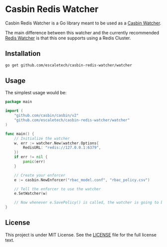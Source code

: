# Casbin Redis Watcher

Casbin Redis Watcher is a Go library meant to be used as a [Casbin Watcher](https://casbin.org/docs/en/watchers).

The main difference between this watcher and the currently recommended [Redis Watcher](https://github.com/billcobbler/casbin-redis-watcher) is that this one supports using a Redis Cluster.


## Installation

```sh
go get github.com/escaletech/casbin-redis-watcher/watcher
```

## Usage

The simplest usage would be:

```go
package main

import (
    "github.com/casbin/casbin/v2"
    "github.com/escaletech/casbin-redis-watcher/watcher"
)

func main() {
    // Initialize the watcher
    w, err := watcher.New(watcher.Options{
        RedisURL: "redis://127.0.0.1:6379",
    })
    if err != nil {
        panic(err)
    }

    // Create your enforcer
    e := casbin.NewEnforcer("rbac_model.conf", "rbac_policy.csv")

    // Tell the enforcer to use the watcher
    e.SetWatcher(w)

    // Now whenever e.SavePolicy() is called, the watcher is going to be notified
}
```

## License

This project is under MIT License. See the [LICENSE](LICENSE) file for the full license text.
